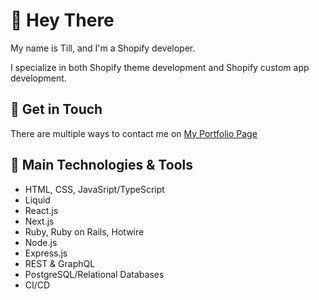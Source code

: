 # 👋 Hey There

My name is Till, and I'm a Shopify developer.

I specialize in both Shopify theme development and Shopify custom app development.

## 🛒 Get in Touch

There are multiple ways to contact me on [My Portfolio Page](https://tilltaeubrich.com/)

## 🔧 Main Technologies & Tools

- HTML, CSS, JavaSript/TypeScript
- Liquid
- React.js
- Next.js
- Ruby, Ruby on Rails, Hotwire
- Node.js
- Express.js
- REST & GraphQL
- PostgreSQL/Relational Databases
- CI/CD
